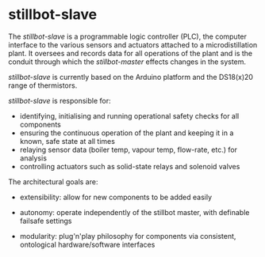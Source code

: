 stillbot-slave
===================

The *stillbot-slave* is a programmable logic controller (PLC), the computer interface to the various sensors and actuators attached to a microdistillation plant.
It oversees and records data for all operations of the plant and is the conduit through which the *stillbot-master* effects changes in the system.

*stillbot-slave* is currently based on the Arduino platform and the DS18(x)20 range of thermistors.

*stillbot-slave* is responsible for:
* identifying, initialising and running operational safety checks for all components
* ensuring the continuous operation of the plant and keeping it in a known, safe state at all times
* relaying sensor data (boiler temp, vapour temp, flow-rate, etc.) for analysis
* controlling actuators such as solid-state relays and solenoid valves

The architectural goals are:
* extensibility: allow for new components to be added easily

* autonomy: operate independently of the stillbot master, with definable failsafe settings

* modularity: plug'n'play philosophy for components via consistent, ontological hardware/software interfaces
